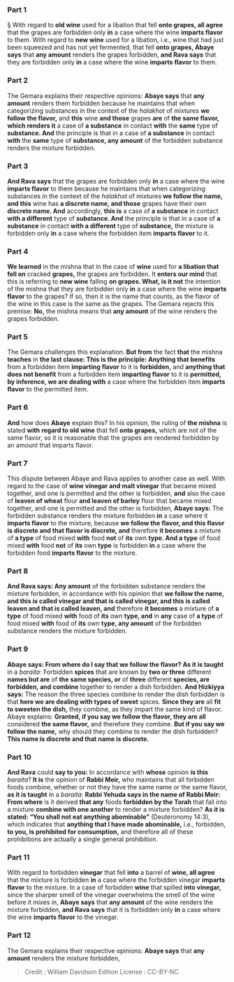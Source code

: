 
### Part 1
§ With regard to <b>old wine</b> used for a libation that fell <b>onto grapes, all agree</b> that the grapes are forbidden only <b>in</b> a case where the wine <b>imparts flavor</b> to them. With regard to <b>new wine</b> used for a libation, i.e., wine that had just been squeezed and has not yet fermented, that fell <b>onto grapes, Abaye says</b> that <b>any amount</b> renders the grapes forbidden, <b>and Rava says</b> that they are forbidden only <b>in</b> a case where the wine <b>imparts flavor</b> to them.

### Part 2
The Gemara explains their respective opinions: <b>Abaye says</b> that <b>any amount</b> renders them forbidden because he maintains that when categorizing substances in the context of the <i>halakhot</i> of mixtures <b>we follow the flavor,</b> and <b>this</b> wine <b>and those</b> grapes <b>are</b> of <b>the same flavor, which renders it</b> a case of <b>a substance</b> in contact <b>with</b> the <b>same</b> type of <b>substance. And</b> the principle is that in a case of <b>a substance</b> in contact <b>with</b> the <b>same</b> type of <b>substance, any amount</b> of the forbidden substance renders the mixture forbidden.

### Part 3
<b>And Rava says</b> that the grapes are forbidden only <b>in</b> a case where the wine <b>imparts flavor</b> to them because he maintains that when categorizing substances in the context of the <i>halakhot</i> of mixtures <b>we follow the name, and this</b> wine has <b>a discrete name, and those</b> grapes have their own <b>discrete name. And</b> accordingly, <b>this is</b> a case of <b>a substance</b> in contact <b>with a different</b> type of <b>substance. And</b> the principle is that in a case of <b>a substance</b> in contact <b>with a different</b> type of <b>substance,</b> the mixture is forbidden only <b>in</b> a case where the forbidden item <b>imparts flavor</b> to it.

### Part 4
<b>We learned</b> in the mishna that in the case of <b>wine</b> used for <b>a libation that fell on</b> cracked <b>grapes,</b> the grapes are forbidden. It <b>enters our mind</b> that this is referring to <b>new wine</b> falling <b>on grapes. What, is it not</b> the intention of the mishna that they are forbidden only <b>in</b> a case where the wine <b>imparts flavor</b> to the grapes? If so, then it is the name that counts, as the flavor of the wine in this case is the same as the grapes. The Gemara rejects this premise: <b>No,</b> the mishna means that <b>any amount</b> of the wine renders the grapes forbidden.

### Part 5
The Gemara challenges this explanation. <b>But from</b> the fact <b>that</b> the mishna <b>teaches</b> in <b>the last clause: This is the principle: Anything that benefits</b> from a forbidden item <b>imparting flavor</b> to it is <b>forbidden,</b> and <b>anything that does not benefit</b> from a forbidden item <b>imparting flavor</b> to it is <b>permitted, by inference, we are dealing with</b> a case where the forbidden item <b>imparts flavor</b> to the permitted item.

### Part 6
<b>And</b> how does <b>Abaye</b> explain this? In his opinion, the ruling of <b>the mishna</b> is stated <b>with regard to old wine</b> that fell <b>onto grapes,</b> which are not of the same flavor, so it is reasonable that the grapes are rendered forbidden by an amount that imparts flavor.

### Part 7
This dispute between Abaye and Rava applies to another case as well. With regard to the case of <b>wine vinegar and malt vinegar</b> that became mixed together, and one is permitted and the other is forbidden, <b>and</b> also the case of <b>leaven of wheat</b> flour <b>and leaven of barley</b> flour that became mixed together, and one is permitted and the other is forbidden, <b>Abaye says:</b> The forbidden substance renders the mixture forbidden <b>in</b> a case where it <b>imparts flavor</b> to the mixture, because <b>we follow the flavor, and this flavor is discrete and that flavor is discrete, and</b> therefore <b>it becomes</b> a mixture of <b>a type</b> of food mixed <b>with</b> food <b>not</b> of <b>its</b> own <b>type. And a type</b> of food mixed <b>with</b> food <b>not</b> of <b>its</b> own <b>type</b> is forbidden <b>in</b> a case where the forbidden food <b>imparts flavor</b> to the mixture.

### Part 8
<b>And Rava says: Any amount</b> of the forbidden substance renders the mixture forbidden, in accordance with his opinion that <b>we follow the name, and this is called vinegar and that is called vinegar, and this is called leaven and that is called leaven, and</b> therefore <b>it becomes</b> a mixture of <b>a type</b> of food mixed <b>with</b> food of <b>its</b> own <b>type, and</b> in <b>any</b> case of <b>a type</b> of food mixed <b>with</b> food of <b>its</b> own <b>type, any amount</b> of the forbidden substance renders the mixture forbidden.

### Part 9
<b>Abaye says: From where do I say that we follow the flavor? As it is taught</b> in a <i>baraita</i>: Forbidden <b>spices</b> that are known by <b>two or three</b> different <b>names but are</b> of <b>the same species, or</b> of <b>three</b> different <b>species, are forbidden, and combine</b> together to render a dish forbidden. <b>And Ḥizkiyya says:</b> The reason the three species combine to render the dish forbidden is that <b>here we are dealing with types of sweet</b> spices. <b>Since they are</b> all <b>fit to sweeten the dish,</b> they combine, as they impart the same kind of flavor. Abaye explains: <b>Granted, if you say we follow the flavor, they are all</b> considered <b>the same flavor,</b> and therefore they combine. <b>But if you say we follow the name,</b> why should they combine to render the dish forbidden? <b>This name is discrete and that name is discrete.</b>

### Part 10
<b>And Rava</b> could <b>say to you:</b> In accordance with <b>whose</b> opinion <b>is this</b> <i>baraita</i>? <b>It is</b> the opinion of <b>Rabbi Meir,</b> who maintains that all forbidden foods combine, whether or not they have the same name or the same flavor, <b>as it is taught</b> in a <i>baraita</i>: <b>Rabbi Yehuda says in the name of Rabbi Meir: From where</b> is it derived <b>that any</b> foods <b>forbidden by the Torah</b> that fall into a mixture <b>combine with one another</b> to render a mixture forbidden? <b>As it is stated: “You shall not eat anything abominable”</b> (Deuteronomy 14:3), which indicates that <b>anything that I have made abominable,</b> i.e., forbidden, <b>to you, is prohibited for consumption,</b> and therefore all of these prohibitions are actually a single general prohibition.

### Part 11
With regard to forbidden <b>vinegar</b> that fell <b>into</b> a barrel of <b>wine, all agree</b> that the mixture is forbidden <b>in</b> a case where the forbidden vinegar <b>imparts flavor</b> to the mixture. In a case of forbidden <b>wine</b> that spilled <b>into vinegar,</b> since the sharper smell of the vinegar overwhelms the smell of the wine before it mixes in, <b>Abaye says</b> that <b>any amount</b> of the wine renders the mixture forbidden, <b>and Rava says</b> that it is forbidden only <b>in</b> a case where the wine <b>imparts flavor</b> to the vinegar.

### Part 12
The Gemara explains their respective opinions: <b>Abaye says</b> that <b>any amount</b> renders the mixture forbidden,

>Credit : William Davidson Edition
>License : CC-BY-NC